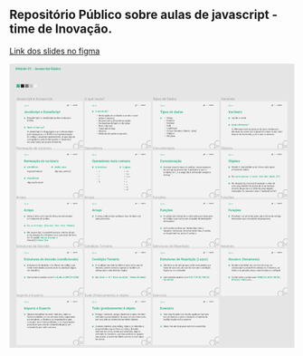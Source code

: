 <h2>Repositório Público sobre aulas de javascript - time de Inovação.</h2>

<a href="https://www.figma.com/proto/uFYceWIvquAr5qVxpDBo2d/M%C3%B3dulo-01---Javascript-B%C3%A1sico?node-id=1%3A2">Link dos slides no figma</a>

<img src="https://raw.githubusercontent.com/gsllucas/aulas-javascript/master/01-module.png"/>
